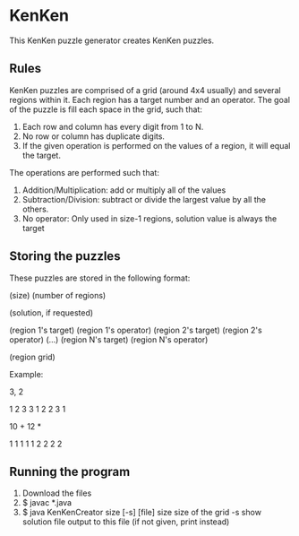 # KenKen

This KenKen puzzle generator creates KenKen puzzles.

## Rules
KenKen puzzles are comprised of a grid (around 4x4 usually) and several regions
within it. Each region has a target number and an operator. The goal of the
puzzle is fill each space in the grid, such that:

1. Each row and column has every digit from 1 to N.
2. No row or column has duplicate digits.
3. If the given operation is performed on the values of a region, it will equal
   the target.

The operations are performed such that:

1. Addition/Multiplication: add or multiply all of the values
2. Subtraction/Division: subtract or divide the largest value by all the others.
3. No operator: Only used in size-1 regions, solution value is always the target


## Storing the puzzles
These puzzles are stored in the following format:

(size) (number of regions)

(solution, if requested)

(region 1's target) (region 1's operator)
(region 2's target) (region 2's operator)
(...)
(region N's target) (region N's operator)

(region grid)

Example:

3, 2

1 2 3
3 1 2
2 3 1

10 +
12 *

1 1 1
1 1 2
2 2 2


## Running the program
1. Download the files
2. $ javac *.java
3. $ java KenKenCreator size [-s] [file]
        size        size of the grid
        -s          show solution
        file        output to this file (if not given, print instead)